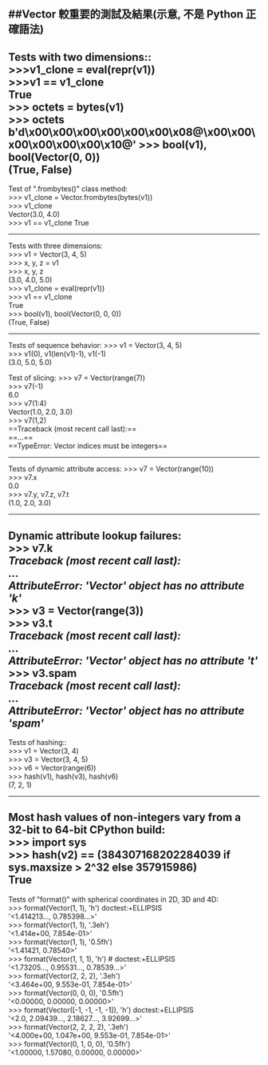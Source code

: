##Vector 較重要的測試及結果(示意, 不是 Python 正確語法)
---

Tests with two dimensions::  
        >>>v1_clone = eval(repr(v1))    
        >>>v1 == v1_clone    
                True    
        >>> octets = bytes(v1)  
        >>> octets  
                b'd\\x00\\x00\\x00\\x00\\x00\\x00\\x08@\\x00\\x00\\x00\\x00\\x00\\x00\\x10@'
        >>> bool(v1), bool(Vector(0, 0))  
                (True, False)
---
    
Test of ".frombytes()" class method:  
        >>> v1_clone = Vector.frombytes(bytes(v1))  
        >>> v1_clone  
                Vector(3.0, 4.0)  
        >>> v1 == v1_clone
                True  

---
Tests with three dimensions:  
        >>> v1 = Vector(3, 4, 5)  
        >>> x, y, z = v1  
        >>> x, y, z  
                (3.0, 4.0, 5.0)  
        >>> v1_clone = eval(repr(v1))  
        >>> v1 == v1_clone  
                True  
        >>> bool(v1), bool(Vector(0, 0, 0))  
                (True, False)  

---
Tests of sequence behavior:
        >>> v1 = Vector(3, 4, 5)  
        >>> v1(0), v1(len(v1)-1), v1(-1)  
                (3.0, 5.0, 5.0)  

Test of slicing:
        >>> v7 = Vector(range(7))  
        >>> v7(-1)  
                6.0  
        >>> v7(1:4)  
                Vector(1.0, 2.0, 3.0)  
        >>> v7(1,2)  
                ==Traceback (most recent call last):==      
                ==...==  
                ==TypeError: Vector indices must be integers==  

---
Tests of dynamic attribute access:
        >>> v7 = Vector(range(10))  
        >>> v7.x  
                0.0  
        >>> v7.y, v7.z, v7.t  
                (1.0, 2.0, 3.0)

---

Dynamic attribute lookup failures:  
        >>> v7.k    
                ***Traceback (most recent call last):***    
                ***...***    
                ***AttributeError: 'Vector' object has no attribute 'k'***    
        >>> v3 = Vector(range(3))  
        >>> v3.t  
                ***Traceback (most recent call last):***    
                ***...***    
                ***AttributeError: 'Vector' object has no attribute 't'***    
        >>> v3.spam  
                ***Traceback (most recent call last):***    
                ***...***    
                ***AttributeError: 'Vector' object has no attribute 'spam'***    
---

Tests of hashing::  
        >>> v1 = Vector(3, 4)    
        >>> v3 = Vector(3, 4, 5)     
        >>> v6 = Vector(range(6))    
        >>> hash(v1), hash(v3), hash(v6)    
                (7, 2, 1)    

---

Most hash values of non-integers vary from a 32-bit to 64-bit CPython build:  
        >>> import sys   
        >>> hash(v2) == (384307168202284039 if sys.maxsize > 2^32 else 357915986)   
                True  
---

Tests of "format()" with spherical coordinates in 2D, 3D and 4D:    
        >>> format(Vector(1, 1), 'h') doctest:+ELLIPSIS  
                '<1.414213..., 0.785398...>'  
        >>> format(Vector(1, 1), '.3eh')  
                '<1.414e+00, 7.854e-01>'  
        >>> format(Vector(1, 1), '0.5fh')  
                '<1.41421, 0.78540>'  
        >>> format(Vector(1, 1, 1), 'h') # doctest:+ELLIPSIS  
                '<1.73205..., 0.95531..., 0.78539...>'  
        >>> format(Vector(2, 2, 2), '.3eh')  
                '<3.464e+00, 9.553e-01, 7.854e-01>'  
        >>> format(Vector(0, 0, 0), '0.5fh')  
                '<0.00000, 0.00000, 0.00000>'  
        >>> format(Vector([-1, -1, -1, -1]), 'h') doctest:+ELLIPSIS  
                '<2.0, 2.09439..., 2.18627..., 3.92699...>'  
        >>> format(Vector(2, 2, 2, 2), '.3eh')  
                '<4.000e+00, 1.047e+00, 9.553e-01, 7.854e-01>'  
        >>> format(Vector(0, 1, 0, 0), '0.5fh')  
                '<1.00000, 1.57080, 0.00000, 0.00000>'  



